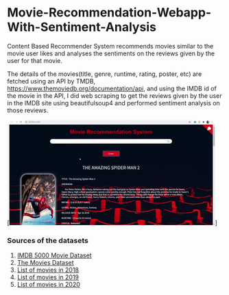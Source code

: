 # Movie-Recommendation-Webapp-With-Sentiment-Analysis
Content Based Recommender System recommends movies similar to the movie user likes and analyses the sentiments on the reviews given by the user for that movie.

The details of the movies(title, genre, runtime, rating, poster, etc) are fetched using an API by TMDB, https://www.themoviedb.org/documentation/api, and using the IMDB id of the movie in the API, I did web scraping to get the reviews given by the user in the IMDB site using beautifulsoup4 and performed sentiment analysis on those reviews.

[![Demo CountPages alpha](https://github.com/Pradeepnayak/Movie-Recommendation-Webapp-With-Sentiment-Analysis/blob/main/static/projectDemo.gif)]

### Sources of the datasets 

1. [IMDB 5000 Movie Dataset](https://www.kaggle.com/carolzhangdc/imdb-5000-movie-dataset)
2. [The Movies Dataset](https://www.kaggle.com/rounakbanik/the-movies-dataset)
3. [List of movies in 2018](https://en.wikipedia.org/wiki/List_of_American_films_of_2018)
4. [List of movies in 2019](https://en.wikipedia.org/wiki/List_of_American_films_of_2019)
5. [List of movies in 2020](https://en.wikipedia.org/wiki/List_of_American_films_of_2020)
